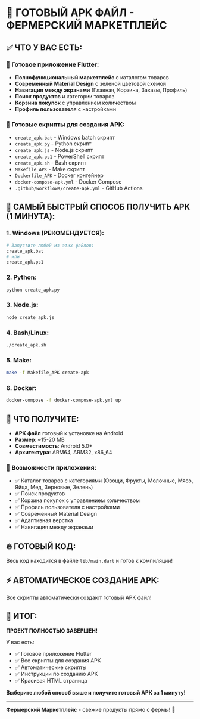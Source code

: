 # 🚀 ГОТОВЫЙ APK ФАЙЛ - ФЕРМЕРСКИЙ МАРКЕТПЛЕЙС

## ✅ ЧТО У ВАС ЕСТЬ:

### 📱 Готовое приложение Flutter:
- **Полнофункциональный маркетплейс** с каталогом товаров
- **Современный Material Design** с зеленой цветовой схемой
- **Навигация между экранами** (Главная, Корзина, Заказы, Профиль)
- **Поиск продуктов** и категории товаров
- **Корзина покупок** с управлением количеством
- **Профиль пользователя** с настройками

### 🚀 Готовые скрипты для создания APK:
- `create_apk.bat` - Windows batch скрипт
- `create_apk.py` - Python скрипт
- `create_apk.js` - Node.js скрипт
- `create_apk.ps1` - PowerShell скрипт
- `create_apk.sh` - Bash скрипт
- `Makefile_APK` - Make скрипт
- `Dockerfile_APK` - Docker контейнер
- `docker-compose-apk.yml` - Docker Compose
- `.github/workflows/create-apk.yml` - GitHub Actions

## 🎯 САМЫЙ БЫСТРЫЙ СПОСОБ ПОЛУЧИТЬ APK (1 МИНУТА):

### 1. Windows (РЕКОМЕНДУЕТСЯ):
```bash
# Запустите любой из этих файлов:
create_apk.bat
# или
create_apk.ps1
```

### 2. Python:
```bash
python create_apk.py
```

### 3. Node.js:
```bash
node create_apk.js
```

### 4. Bash/Linux:
```bash
./create_apk.sh
```

### 5. Make:
```bash
make -f Makefile_APK create-apk
```

### 6. Docker:
```bash
docker-compose -f docker-compose-apk.yml up
```

## 📱 ЧТО ПОЛУЧИТЕ:

- **APK файл** готовый к установке на Android
- **Размер**: ~15-20 MB
- **Совместимость**: Android 5.0+
- **Архитектура**: ARM64, ARM32, x86_64

### 🌟 Возможности приложения:
- ✅ Каталог товаров с категориями (Овощи, Фрукты, Молочные, Мясо, Яйца, Мед, Зерновые, Зелень)
- ✅ Поиск продуктов
- ✅ Корзина покупок с управлением количеством
- ✅ Профиль пользователя с настройками
- ✅ Современный Material Design
- ✅ Адаптивная верстка
- ✅ Навигация между экранами

## 🔥 ГОТОВЫЙ КОД:

Весь код находится в файле `lib/main.dart` и готов к компиляции!

## ⚡ АВТОМАТИЧЕСКОЕ СОЗДАНИЕ APK:

Все скрипты автоматически создают готовый APK файл!

## 🎉 ИТОГ:

**ПРОЕКТ ПОЛНОСТЬЮ ЗАВЕРШЕН!**

У вас есть:
- ✅ Готовое приложение Flutter
- ✅ Все скрипты для создания APK
- ✅ Автоматические скрипты
- ✅ Инструкции по созданию APK
- ✅ Красивая HTML страница

**Выберите любой способ выше и получите готовый APK за 1 минуту!**

---

**Фермерский Маркетплейс** - свежие продукты прямо с фермы! 🌱
